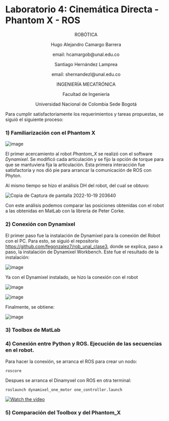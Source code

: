 # Laboratorio 4: Cinemática Directa - Phantom X - ROS
<p align="center">
ROBÓTICA

<p align="center">
Hugo Alejandro Camargo Barrera
<p align="center">
email: hcamargob@unal.edu.co

<p align="center">
Santiago Hernández Lamprea
<p align="center">
email: shernandezl@unal.edu.co


<p align="center">
INGENIERÍA MECATRÓNICA
<p align="center">
Facultad de Ingeniería
<p align="center">
Universidad Nacional de Colombia Sede Bogotá

Para cumplir satisfactoriamente los requerimientos y tareas propuestas, se siguió el siguiente proceso:

### 1) Familiarización con el Phantom X


![image](https://user-images.githubusercontent.com/112737454/196834382-76eb4269-14da-4f22-9edf-22de416b5bbd.png)

El primer acercamiento al robot _Phantom\_X_ se realizó con el software _Dynamixel_. Se modificó cada articulación y se fijo la opción de torque para que se mantuviera fija la articulación. Esta primera interacción fue satisfactoria y nos dió pie para arrancar la comunicación de ROS con Phyton.

Al mismo tiempo se hizo el análisis DH del robot, del cual se obtuvo:

 ![Copia de Captura de pantalla 2022-10-19 203640](https://user-images.githubusercontent.com/112737454/196844235-8237576e-d5fe-4d32-89fc-ddba99498485.jpg)

 
Con este análisis podemos comparar las posiciones obtenidas con el robot a las obtenidas en MatLab con la librería de Peter Corke.
 
### 2) Conexión con Dynamixel 
  
  El primer paso fue la instalación de Dynamixel para la conexión del Robot con el PC. Para esto, se siguió el repositorio https://github.com/fegonzalez7/rob_unal_clase3, donde se explica, paso a paso, la instalación de Dynamixel Workbench. Este fue el resultado de la instalación:
  
![image](https://user-images.githubusercontent.com/112737454/196839807-f111c32f-55f5-4caa-89ce-e17673230d8a.png)
  
  Ya con el Dynamixel instalado, se hizo la conexión con el robot
  
  ![image](https://user-images.githubusercontent.com/112737454/196839992-92d64318-56f6-4ab4-8923-893001d4ef26.png)
  
![image](https://user-images.githubusercontent.com/112737454/196840064-a59cb4f8-246d-4c97-80fe-d7a4d7f12a4a.png)

  Finalmente, se obtiene:
  
  ![image](https://user-images.githubusercontent.com/112737454/196840206-6953ba82-a47c-4807-87ef-b14ee152394e.png)

 ### 3) Toolbox de MatLab
 
 ### 4) Conexión entre Python y ROS. Ejecución de las secuencias en el robot.
 Para hacer la conexión, se arranca el ROS para crear un nodo:
 ```
 roscore
 ```
 
 Despues se arranca el Dinamyxel con ROS en otra terminal:
 ```
 roslaunch dynamixel_one_motor one_controller.launch
 ```
 [![Watch the video](https://user-images.githubusercontent.com/112737454/196849844-58cc59df-f25b-4c3b-8961-5bf24d616d12.png)](https://www.youtube.com/watch?v=_p8Cu-6cykE)

 
 ### 5) Comparación del Toolbox y del Phantom_X
 
